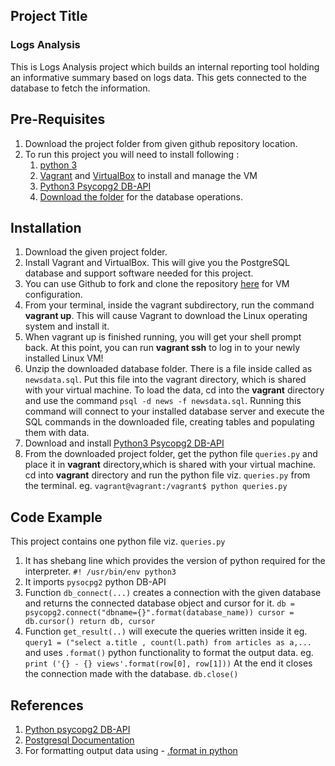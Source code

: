## Project Title
### Logs Analysis 
This is Logs Analysis project which builds an internal reporting tool holding an informative summary based on logs data. This gets connected to the database to fetch the information.

## Pre-Requisites
1. Download the project folder from given github repository location. 
2. To run this project you will need to install following :
    1) [python 3](https://www.python.org/downloads/)
    2) [Vagrant](https://www.vagrantup.com/) and [VirtualBox](https://www.virtualbox.org/wiki/Downloads) to install and manage the VM
   3) [Python3 Psycopg2 DB-API](http://initd.org/psycopg/docs/install.html)
    4) [Download the folder](https://d17h27t6h515a5.cloudfront.net/topher/2016/August/57b5f748_newsdata/newsdata.zip) for the database operations.

## Installation 
1. Download the given project folder.
2. Install Vagrant and VirtualBox. 
This will give you the PostgreSQL database and support software needed for this project.
3. You can use Github to fork and clone the repository [here](https://github.com/udacity/fullstack-nanodegree-vm) for VM configuration. 
4. From your terminal, inside the vagrant subdirectory, run the command **vagrant up**. This will cause Vagrant to download the Linux operating system and install it.
5. When vagrant up is finished running, you will get your shell prompt back. At this point, you can run **vagrant ssh** to log in to your newly installed Linux VM!
6. Unzip the downloaded database folder. There is a file inside called as `newsdata.sql`. Put this file into the vagrant directory, which is shared with your virtual machine. To load the data, cd into the **vagrant** directory and use the command 
`psql -d news -f newsdata.sql`.
Running this command will connect to your installed database server and execute the SQL commands in the downloaded file, creating tables and populating them with data.
7. Download and install [Python3 Psycopg2 DB-API](http://initd.org/psycopg/docs/install.html)
8. From the downloaded project folder, get the python file `queries.py` and place it in **vagrant** directory,which is shared with your virtual machine. cd into **vagrant** directory and run the python file viz. `queries.py` from the terminal.
eg. `vagrant@vagrant:/vagrant$ python queries.py`


## Code Example 
This project contains one python file viz. `queries.py`
1) It has shebang line which provides the version of python required for the interpreter.
`#! /usr/bin/env python3`
1) It imports `pysocpg2` python DB-API 
2) Function `db_connect(...)` creates a connection with the given database and returns the connected database object and cursor for it.
`db = psycopg2.connect("dbname={}".format(database_name))
        cursor = db.cursor()
        return db, cursor`
3) Function `get_result(..)` will execute the queries written inside it
eg. `query1 = ("select a.title , count(l.path) from articles as a,...`
 and uses  `.format()` python functionality to format the output data.
eg. `print ('{} - {} views'.format(row[0], row[1]))`
 At the end it closes the connection made with the database.
`db.close()`

## References 
1. [Python psycopg2 DB-API](http://initd.org/psycopg/docs/)
2. [Postgresql Documentation](https://www.postgresql.org/docs/9.0/static/index.html)
3. For formatting output data using - [.format in python](https://pyformat.info/)



